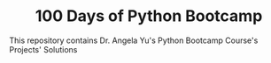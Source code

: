 <div align='center'>
  <h1>100 Days of Python Bootcamp</h1>
</div>
<p>This repository contains Dr. Angela Yu's Python Bootcamp Course's Projects' Solutions</p>
